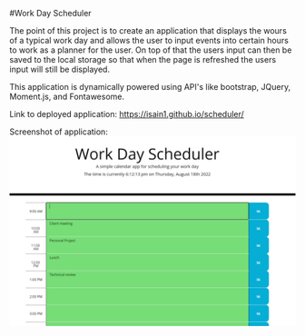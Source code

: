 #Work Day Scheduler

The point of this project is to create an application that displays the wours of a typical work day and allows the user to input events into certain hours to work as a planner for the user. On top of that the users input can then be saved to the local storage so that when the page is refreshed the users input will still be displayed. 

This application is dynamically powered using API's like bootstrap, JQuery, Moment.js, and Fontawesome.

Link to deployed application: https://isain1.github.io/scheduler/

Screenshot of application: 
![This is what the application looks like](images\application-screenshot.PNG)
